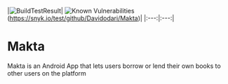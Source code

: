 |![BuildTestResult](https://travis-ci.org/Davidodari/Makta.svg?branch=master)|
![Known Vulnerabilities](https://snyk.io/test/github/Davidodari/Makta/badge.svg)(https://snyk.io/test/github/Davidodari/Makta)|
|:---:|:---:|
# Makta
Makta is an Android App that lets users borrow or lend their own books to other users on the platform
